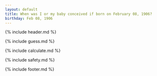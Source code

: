 ```yaml
---
layout: default
title: When was I or my baby conceived if born on February 08, 1906?
birthday: Feb 08, 1906
---
```


{% include header.md %}

{% include guess.md %}

{% include calculate.md %}

{% include safety.md %}

{% include footer.md %}



